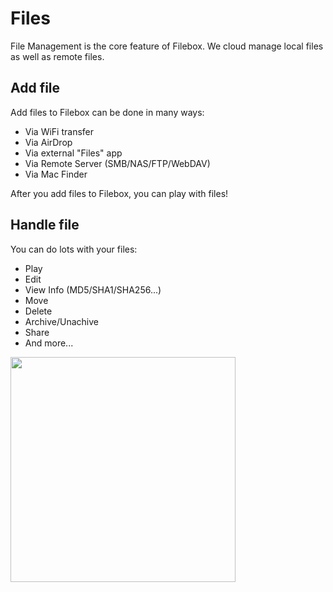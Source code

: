 # Files

File Management is the core feature of Filebox. We cloud manage local files as well as remote files.

## Add file

Add files to Filebox can be done in many ways:

- Via WiFi transfer
- Via AirDrop
- Via external "Files" app
- Via Remote Server (SMB/NAS/FTP/WebDAV)
- Via Mac Finder

After you add files to Filebox, you can play with files!


## Handle file

You can do lots with your files:

- Play
- Edit
- View Info (MD5/SHA1/SHA256...)
- Move
- Delete
- Archive/Unachive
- Share
- And more...

<img src="/_media/files-contextual-menu.png" width="360"/>